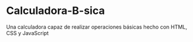 # Calculadora-B-sica
Una calculadora capaz de realizar operaciones básicas hecho con HTML, CSS y JavaScript
